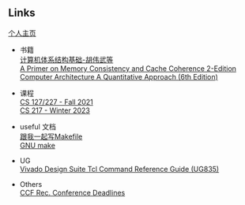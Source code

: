 ## Links

[个人主页](https://zznjupt.github.io)

* 书籍<br>
[计算机体系结构基础-胡伟武等](https://foxsen.github.io/archbase/)<br>
[A Primer on Memory Consistency and Cache Coherence 2-Edition](https://pages.cs.wisc.edu/~markhill/papers/primer2020_2nd_edition.pdf)<br>
[Computer Architecture A Quantitative Approach (6th Edition)](http://acs.pub.ro/~cpop/SMPA/Computer%20Architecture,%20Sixth%20Edition_%20A%20Quantitative%20Approach%20(%20PDFDrive%20).pdf)

* 课程<br>
[CS 127/227 - Fall 2021](https://cs127.boazbarak.org/)<br>
[CS 217 - Winter 2023](https://cs217.stanford.edu/)


* useful 文档<br>
[跟我一起写Makefile](https://seisman.github.io/how-to-write-makefile/index.html)<br>
[GNU make](https://www.gnu.org/software/make/manual/make.html)


* UG<br>[Vivado Design Suite Tcl Command Reference Guide (UG835)](https://docs.xilinx.com/r/en-US/ug835-vivado-tcl-commands/Introduction)

* Others<br>
[CCF Rec. Conference Deadlines](https://ccfddl.github.io/)